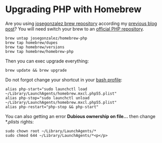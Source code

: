 <!--
title : Upgrading PHP with Homebrew
author : Roman Ožana <ozana@omdesign.cz>
date : 14.4.2014 08:29:51
tags : brew, mac, osx, PHP
-->

# Upgrading PHP with Homebrew

Are you using [josegonzalez brew repository][1] according my [previous blog post][2]? You will need switch your brew to an [official PHP repository][3].

    brew untap josegonzalez/homebrew-php
    brew tap homebrew/dupes
    brew tap homebrew/versions
    brew tap homebrew/homebrew-php

Then you can exec upgrade everything:

    brew update && brew upgrade

Do not forgot change your shortcut in your [bash profile][4]:

    alias php-start="sudo launchctl load ~/Library/LaunchAgents/homebrew.mxcl.php55.plist"
    alias php-stop="sudo launchctl unload ~/Library/LaunchAgents/homebrew.mxcl.php55.plist"
    alias php-restart="php-stop && php-start"

You can also getting an error **Dubious ownership on file&#8230;** then change *._plists_ rights:

    sudo chown root ~/Library/LaunchAgents/*
    sudo chmod 644 ~/Library/LaunchAgents/*<p</p>

 [1]: https://github.com/josegonzalez/homebrew-php
 [2]: http://www.nabito.net/hot-to-install-nginx-php-fpm-5-5-6-mongo-and-mysql-on-mac-with-homebrew/
 [3]: https://github.com/Homebrew/homebrew-php
 [4]: https://github.com/OzzyCzech/dotfiles/blob/master/.bash_profile